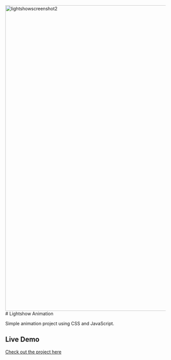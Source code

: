 <img width="959" alt="lightshowscreenshot2" src="https://github.com/user-attachments/assets/11399828-4434-4179-a993-381e1ad0d6ea">
# Lightshow Animation


Simple animation project using CSS and JavaScript.

## Live Demo
[Check out the project here](https://canadiancoder.ca)
